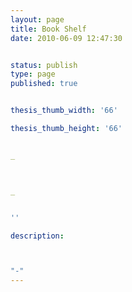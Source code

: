 ```yaml
---
layout: page
title: Book Shelf
date: 2010-06-09 12:47:30


status: publish
type: page
published: true


thesis_thumb_width: '66'

thesis_thumb_height: '66'


_



_


''

description:



"-"
---
```

